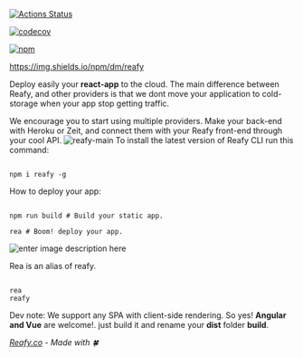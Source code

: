 [![Actions Status](https://github.com/juli-ai/reafy-cli/workflows/npm-master/badge.svg)](https://github.com/juli-ai/reafy-cli/actions)


[![codecov](https://codecov.io/gh/juli-ai/reafy-cli/branch/master/graph/badge.svg)](https://codecov.io/gh/juli-ai/reafy-cli)


[![npm](https://img.shields.io/npm/dm/reafy)](https://github.com/juli-ai/reafy-cli)


https://img.shields.io/npm/dm/reafy

Deploy easily your **react-app** to the cloud. The main difference between Reafy, and other providers is that we dont move your application to cold-storage when your app stop getting traffic. 

We encourage you to start using multiple providers. Make your back-end with Heroku or Zeit, and connect them with your Reafy front-end through your cool API.
![reafy-main](https://reafy.co/static/npm/NoColdStart.png)
To install the latest version of Reafy CLI run this command:


```

npm i reafy -g

```

  

How to deploy your app:

  

```

npm run build # Build your static app.

rea # Boom! deploy your app.

```

![enter image description here](https://reafy.co/static/npm/file.gif)

Rea is an alias of reafy.  
```

rea 
reafy

```


Dev note: We support any SPA with client-side rendering. So yes! **Angular and Vue** are welcome!. just build it and rename your **dist** folder **build**.

*[Reafy.co](https://reafy.co/) - Made with 🍀*

